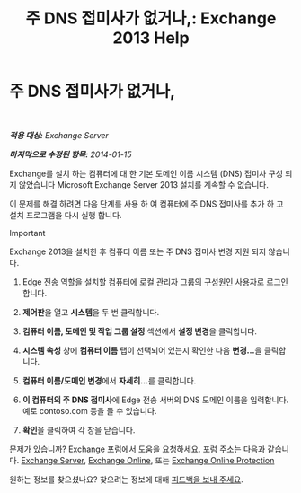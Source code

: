﻿---
title: '주 DNS 접미사가 없거나,: Exchange 2013 Help'
TOCTitle: 주 DNS 접미사가 없거나,
ms:assetid: 310765bf-a650-4a3d-a5e4-6173b559d4f6
ms:mtpsurl: https://technet.microsoft.com/ko-kr/library/ms.exch.setupreadiness.fqdnmissing(v=EXCHG.150)
ms:contentKeyID: 61203318
ms.date: 05/22/2018
mtps_version: v=EXCHG.150
ms.translationtype: MT
---

# 주 DNS 접미사가 없거나,

 

_**적용 대상:** Exchange Server_

_**마지막으로 수정된 항목:** 2014-01-15_

Exchange를 설치 하는 컴퓨터에 대 한 기본 도메인 이름 시스템 (DNS) 접미사 구성 되지 않았습니다 Microsoft Exchange Server 2013 설치를 계속할 수 없습니다.

이 문제를 해결 하려면 다음 단계를 사용 하 여 컴퓨터에 주 DNS 접미사를 추가 하 고 설치 프로그램을 다시 실행 합니다.


> [!IMPORTANT]
> Exchange 2013을 설치한 후 컴퓨터 이름 또는 주 DNS 접미사 변경 지원 되지 않습니다.



1.  Edge 전송 역할을 설치할 컴퓨터에 로컬 관리자 그룹의 구성원인 사용자로 로그인합니다.

2.  **제어판**을 열고 **시스템**을 두 번 클릭합니다.

3.  **컴퓨터 이름, 도메인 및 작업 그룹 설정** 섹션에서 **설정 변경**을 클릭합니다.

4.  **시스템 속성** 창에 **컴퓨터 이름** 탭이 선택되어 있는지 확인한 다음 <strong>변경...</strong>을 클릭합니다.

5.  **컴퓨터 이름/도메인 변경**에서 <strong>자세히...</strong>를 클릭합니다.

6.  **이 컴퓨터의 주 DNS 접미사**에 Edge 전송 서버의 DNS 도메인 이름을 입력합니다. 예로 contoso.com 등을 들 수 있습니다.

7.  **확인**을 클릭하여 각 창을 닫습니다.

문제가 있습니까? Exchange 포럼에서 도움을 요청하세요. 포럼 주소는 다음과 같습니다. [Exchange Server](https://go.microsoft.com/fwlink/p/?linkid=60612), [Exchange Online](https://go.microsoft.com/fwlink/p/?linkid=267542), 또는 [Exchange Online Protection](https://go.microsoft.com/fwlink/p/?linkid=285351)

원하는 정보를 찾으셨나요? 찾으려는 정보에 대해 [피드백을 보내 주세요](mailto:exsetuphelpfeedback@microsoft.com?subject=exchange%202013%20setup%20help%20feedback).


